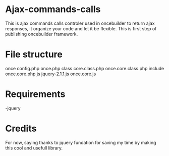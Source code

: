 Ajax-commands-calls
===================

This is ajax commands calls controler used in oncebuilder to return ajax responses, it organize your code and let it be flexible. This is first step of publishing oncebuilder framework.

File structure
===================

once
	config.php
	once.php
	class
		core.class.php
		once.core.class.php
	include
		once.core.php
	js
		jquery-2.1.1.js
		once.core.js

Requirements
===================

-jquery

Credits
===================

For now, saying thanks to jquery fundation for saving my time by making this cool and usefull library.
